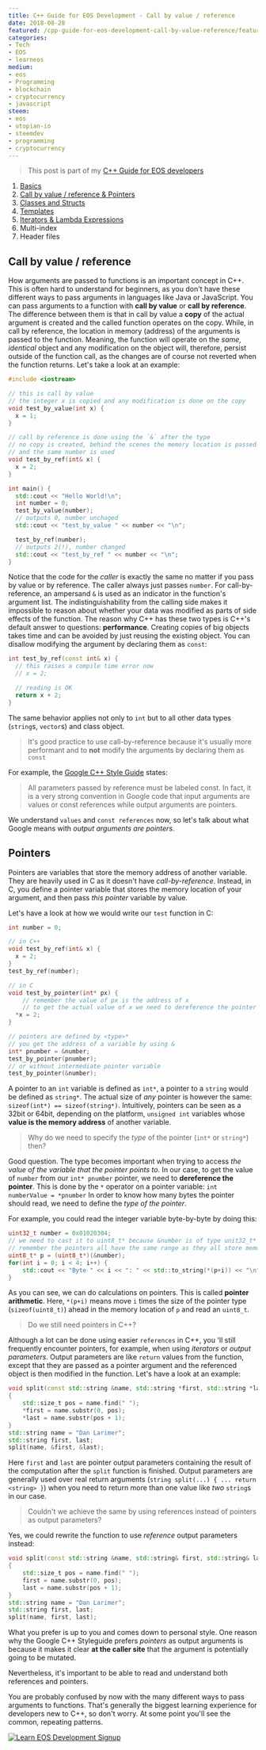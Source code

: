 ```yaml
---
title: C++ Guide for EOS Development - Call by value / reference
date: 2018-08-28
featured: /cpp-guide-for-eos-development-call-by-value-reference/featured.png
categories:
- Tech
- EOS
- learneos
medium:
- eos
- Programming
- blockchain
- cryptocurrency
- javascript
steem:
- eos
- utopian-io
- steemdev
- programming
- cryptocurrency
---
```


> This post is part of my [C++ Guide for EOS developers](/categories/learneos)

1. [Basics](/cpp-guide-for-eos-development-basics/)
1. [Call by value / reference & Pointers](/cpp-guide-for-eos-development-call-by-value-reference/)
1. [Classes and Structs](/cpp-guide-for-eos-development-classes-and-structs/)
1. [Templates](/cpp-guide-for-eos-development-templates)
1. [Iterators & Lambda Expressions](/cpp-guide-for-eos-development-iterators-lambda-expressions)
1. Multi-index
1. Header files

## Call by value / reference

How arguments are passed to functions is an important concept in C++.
This is often hard to understand for beginners, as you don't have these different ways to pass arguments in languages like Java or JavaScript.
You can pass arguments to a function with **call by value** or **call by reference**.
The difference between them is that in call by value a **copy** of the actual argument is created and the called function operates on the copy. While, in call by reference, the location in memory (address) of the arguments is passed to the function. Meaning, the function will operate on the _same, identical_ object and any modification on the object will, therefore, persist outside of the function call, as the changes are of course not reverted when the function returns.
Let's take a look at an example:

```cpp
#include <iostream>

// this is call by value
// the integer x is copied and any modification is done on the copy 
void test_by_value(int x) {
  x = 1;
}

// call by reference is done using the `&` after the type
// no copy is created, behind the scenes the memory location is passed
// and the same number is used
void test_by_ref(int& x) {
  x = 2;
}

int main() {
  std::cout << "Hello World!\n";
  int number = 0;
  test_by_value(number);
  // outputs 0, number unchaged
  std::cout << "test_by_value " << number << "\n";

  test_by_ref(number);
  // outputs 2(!), number changed
  std::cout << "test_by_ref " << number << "\n";
}
```

Notice that the code for the _caller_ is exactly the same no matter if you pass by value or by reference. The caller always just passes `number`.
For call-by-reference, an ampersand `&` is used as an indicator in the function's argument list.
The indistinguishability from the calling side makes it impossible to reason about whether your data was modified as parts of side effects of the function.
The reason why C++ has these two types is C++'s default answer to questions: **performance**. Creating copies of big objects takes time and can be avoided by just reusing the existing object.
You can disallow modifying the argument by declaring them as `const`:

```cpp
int test_by_ref(const int& x) {
  // this raises a compile time error now 
  // x = 2;

  // reading is OK
  return x + 2;
}
```

The same behavior applies not only to `int` but to all other data types (`string`s, `vector`s) and class object.

> It's good practice to use call-by-reference because it's usually more performant and to **not** modify the arguments by declaring them as `const`

For example, the [Google C++ Style Guide](http://drake.mit.edu/styleguide/cppguide.html#Reference_Arguments) states:

> All parameters passed by reference must be labeled const.
    In fact, it is a very strong convention in Google code that input arguments are values or const references while output arguments are pointers.

We understand `values` and `const references` now, so let's talk about what Google means with _output arguments are pointers_.

## Pointers

Pointers are variables that store the memory address of another variable. They are heavily used in C as it doesn't have _call-by-reference_. Instead, in C, you define a pointer variable that stores the memory location of your argument, and then pass _this pointer_ variable by value.

Let's have a look at how we would write our `test` function in C:

```cpp
int number = 0;

// in C++
void test_by_ref(int& x) {
  x = 2;
}
test_by_ref(number);

// in C
void test_by_pointer(int* px) {
    // remember the value of px is the address of x
    // to get the actual value of x we need to dereference the pointer by using `*` 
  *x = 2;
}

// pointers are defined by <type>*
// you get the address of a variable by using &
int* pnumber = &number;
test_by_pointer(pnumber);
// or without intermediate pointer variable
test_by_pointer(&number);
```

A pointer to an `int` variable is defined as `int*`, a pointer to a `string` would be defined as `string*`.
The actual size of _any_ pointer is however the same: `sizeof(int*) == sizeof(string*)`.
Intuitively, pointers can be seen as a 32bit or 64bit, depending on the platform, `unsigned int` variables whose **value is the memory address** of another variable.

> Why do we need to specify the _type_ of the pointer (`int*` or `string*`) then?

Good question. The type becomes important when trying to access _the value of the variable that the pointer points to_.
In our case, to get the value of `number` from our `int* pnumber` pointer, we need to **dereference the pointer**.
This is done by the `*` operator on a pointer variable: `int numberValue = *pnumber`
In order to know how many bytes the pointer should read, we need to define the _type of the pointer_.

For example, you could read the integer variable byte-by-byte by doing this:

```cpp
uint32_t number = 0x01020304;
// we need to cast it to uint8_t* because &number is of type unit32_t*
// remember the pointers all have the same range as they all store memory addresses
uint8_t* p = (uint8_t*)(&number);
for(int i = 0; i < 4; i++) {
    std::cout << "Byte " << i << ": " << std::to_string(*(p+i)) << "\n";
}
```

As you can see, we can do calculations on pointers. This is called **pointer arithmetic**. Here, `*(p+i)` means move `i` times the size of the pointer type (`sizeof(uint8_t)`) ahead in the memory location of `p` and read an `uint8_t`.

> Do we still need pointers in C++?

Although a lot can be done using easier `references` in C++, you 'll still frequently encounter pointers, for example, when using _iterators_ or _output parameters_.
Output parameters are like `return` values from the function, except that they are passed as a pointer argument and the referenced object is then modified in the function.
Let's have a look at an example:

```cpp
void split(const std::string &name, std::string *first, std::string *last)
{
    std::size_t pos = name.find(" ");
    *first = name.substr(0, pos);
    *last = name.substr(pos + 1);
}
std::string name = "Dan Larimer";
std::string first, last;
split(name, &first, &last);
```

Here `first` and `last` are pointer output parameters containing the result of the computation after the `split` function is finished.
Output parameters are generally used over real return arguments (`string split(...) { ... return <string> }`) when you need to return more than one value like _two_ `string`s in our case.

> Couldn't we achieve the same by using references instead of pointers as output parameters?

Yes, we could rewrite the function to use _reference_ output parameters instead:


```cpp
void split(const std::string &name, std::string& first, std::string& last)
{
    std::size_t pos = name.find(" ");
    first = name.substr(0, pos);
    last = name.substr(pos + 1);
}
std::string name = "Dan Larimer";
std::string first, last;
split(name, first, last);
```

What you prefer is up to you and comes down to personal style. One reason why the Google C++ Styleguide prefers _pointers_ as output arguments is because it makes it clear **at the caller site** that the argument is potentially going to be mutated.

Nevertheless, it's important to be able to read and understand both references and pointers.

You are probably confused by now with the many different ways to pass arguments to functions.
That's generally the biggest learning experience for developers new to C++, so don't worry.
At some point you'll see the common, repeating patterns.


[![Learn EOS Development Signup](https://cmichel.io/images/learneos_subscribe.png)](https://learneos.one#modal)
